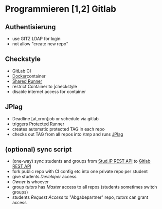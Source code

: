 # Programmieren [1,2] Gitlab

## Authentisierung

- use GITZ LDAP for login
- not allow "create new repo"

## Checkstyle

- GitLab CI
- [Docker](https://docs.gitlab.com/omnibus/docker/README.html)container
- [Shared Runner](https://docs.gitlab.com/ce/ci/runners/README.html)
- restrict Container to [checkstyle
- disable internet access for container
  
## JPlag

- Deadline [at,cron]job or schedule via gitlab
- triggers [Protected Runner](https://docs.gitlab.com/ee/ci/runners/README.html#protected-runners)
- creates automatic protected TAG in each repo
- checks out TAG from all repos into /tmp and runs [JPlag](https://jplag.ipd.kit.edu/)

## (optional) sync script

- (one-way) sync students and groups from [Stud.IP REST API](http://docs.studip.de/develop/Entwickler/RESTAPI) to [Gitlab REST API](https://docs.gitlab.com/ce/api/)
- fork public repo with CI config etc into one private repo per student
- give students *Developer* access
- *Owner* is whoever
- group *tutors* has *Master* access to all repos (students sometimes switch groups)
- students *Request Access* to "Abgabepartner" repo, *tutors* can grant access
